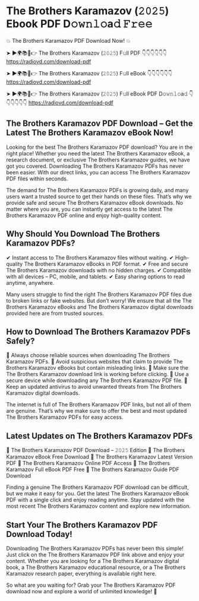 # The Brothers Karamazov (𝟸𝟶𝟸𝟻) Ebook PDF D𝚘𝚠𝚗𝚕𝚘a𝚍 𝙵𝚛𝚎𝚎

💥 The Brothers Karamazov PDF Download Now! 💥

➤ ►🌍📚📱👉 The Brothers Karamazov (𝟸𝟶𝟸𝟻) F𝚞ll PDF 👇👇👇👇👇👇
https://radiovd.com/download-pdf

➤ ►🌍📚📱👉 The Brothers Karamazov (𝟸𝟶𝟸𝟻) F𝚞ll eBook 👇👇👇👇👇👇
https://radiovd.com/download-pdf

➤ ►🌍📚📱👉 The Brothers Karamazov (𝟸𝟶𝟸𝟻) F𝚞ll eBook PDF D𝚘𝚠𝚗𝚕𝚘a𝚍 👇👇👇👇👇👇
https://radiovd.com/download-pdf

## The Brothers Karamazov PDF Download – Get the Latest The Brothers Karamazov eBook Now!

Looking for the best The Brothers Karamazov PDF download? You are in the right place! Whether you need the latest The Brothers Karamazov eBook, a research document, or exclusive The Brothers Karamazov guides, we have got you covered. Downloading The Brothers Karamazov PDFs has never been easier. With our direct links, you can access The Brothers Karamazov PDF files within seconds.

The demand for The Brothers Karamazov PDFs is growing daily, and many users want a trusted source to get their hands on these files. That’s why we provide safe and secure The Brothers Karamazov eBook downloads. No matter where you are, you can instantly get access to the latest The Brothers Karamazov PDF online and enjoy high-quality content.

## Why Should You Download The Brothers Karamazov PDFs?

✔ Instant access to The Brothers Karamazov files without waiting.
✔ High-quality The Brothers Karamazov eBooks in PDF format.
✔ Free and secure The Brothers Karamazov downloads with no hidden charges.
✔ Compatible with all devices – PC, mobile, and tablets.
✔ Easy sharing options to read anytime, anywhere.

Many users struggle to find the right The Brothers Karamazov PDF files due to broken links or fake websites. But don’t worry! We ensure that all the The Brothers Karamazov eBooks and The Brothers Karamazov digital downloads provided here are from trusted sources.

## How to Download The Brothers Karamazov PDFs Safely?

📌 Always choose reliable sources when downloading The Brothers Karamazov PDFs.
📌 Avoid suspicious websites that claim to provide The Brothers Karamazov eBooks but contain misleading links.
📌 Make sure the The Brothers Karamazov download link is working before clicking.
📌 Use a secure device while downloading any The Brothers Karamazov PDF file.
📌 Keep an updated antivirus to avoid unwanted threats from The Brothers Karamazov digital downloads.

The internet is full of The Brothers Karamazov PDF links, but not all of them are genuine. That’s why we make sure to offer the best and most updated The Brothers Karamazov PDFs for easy access.

## Latest Updates on The Brothers Karamazov PDFs

🔹 The Brothers Karamazov PDF Download – 𝟸𝟶𝟸𝟻 Edition
🔹 The Brothers Karamazov eBook Free Download
🔹 The Brothers Karamazov Latest Version PDF
🔹 The Brothers Karamazov Online PDF Access
🔹 The Brothers Karamazov Full eBook PDF Free
🔹 The Brothers Karamazov Guide PDF Download

Finding a genuine The Brothers Karamazov PDF download can be difficult, but we make it easy for you. Get the latest The Brothers Karamazov eBook PDF with a single click and enjoy reading anytime. Stay updated with the most recent The Brothers Karamazov content and explore new information.

## Start Your The Brothers Karamazov PDF Download Today!

Downloading The Brothers Karamazov PDFs has never been this simple! Just click on the The Brothers Karamazov PDF link above and enjoy your content. Whether you are looking for a The Brothers Karamazov digital book, a The Brothers Karamazov educational resource, or a The Brothers Karamazov research paper, everything is available right here.

So what are you waiting for? Grab your The Brothers Karamazov PDF download now and explore a world of unlimited knowledge! 🚀